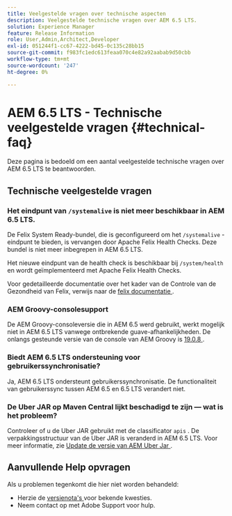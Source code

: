 ```yaml
---
title: Veelgestelde vragen over technische aspecten
description: Veelgestelde technische vragen over AEM 6.5 LTS.
solution: Experience Manager
feature: Release Information
role: User,Admin,Architect,Developer
exl-id: 051244f1-cc67-4222-bd45-0c135c28bb15
source-git-commit: f983fc1edc613feaa070c4e82a92aabab9d50cbb
workflow-type: tm+mt
source-wordcount: '247'
ht-degree: 0%

---
```


# AEM 6.5 LTS - Technische veelgestelde vragen {#technical-faq}

Deze pagina is bedoeld om een aantal veelgestelde technische vragen over AEM 6.5 LTS te beantwoorden.

## Technische veelgestelde vragen

### Het eindpunt van `/systemalive` is niet meer beschikbaar in AEM 6.5 LTS.

De Felix System Ready-bundel, die is geconfigureerd om het `/systemalive` -eindpunt te bieden, is vervangen door Apache Felix Health Checks. Deze bundel is niet meer inbegrepen in AEM 6.5 LTS.

Het nieuwe eindpunt van de health check is beschikbaar bij `/system/health` en wordt geïmplementeerd met Apache Felix Health Checks.

Voor gedetailleerde documentatie over het kader van de Controle van de Gezondheid van Felix, verwijs naar de [ felix documentatie ](https://github.com/apache/felix-dev/blob/master/healthcheck/README.md).

### AEM Groovy-consolesupport

De AEM Groovy-consoleversie die in AEM 6.5 werd gebruikt, werkt mogelijk niet in AEM 6.5 LTS vanwege ontbrekende guave-afhankelijkheden. De onlangs gesteunde versie van de console van AEM Groovy is [ 19.0.8 ](https://github.com/orbinson/aem-groovy-console/releases/download/19.0.8/aem-groovy-console-all-19.0.8.zip).

### Biedt AEM 6.5 LTS ondersteuning voor gebruikerssynchronisatie?

Ja, AEM 6.5 LTS ondersteunt gebruikerssynchronisatie. De functionaliteit van gebruikerssync tussen AEM 6.5 en 6.5 LTS verandert niet.

### De Uber JAR op Maven Central lijkt beschadigd te zijn — wat is het probleem?

Controleer of u de Uber JAR gebruikt met de classificator `apis` . De verpakkingsstructuur van de Uber JAR is veranderd in AEM 6.5 LTS. Voor meer informatie, zie [ Update de versie van AEM Uber Jar ](/help/sites-deploying/upgrading-code-and-customizations.md#update-the-aem-uber-jar-version).

## Aanvullende Help opvragen

Als u problemen tegenkomt die hier niet worden behandeld:
* Herzie de [ versienota&#39;s ](/help/release-notes/release-notes.md) voor bekende kwesties.
* Neem contact op met Adobe Support voor hulp.
